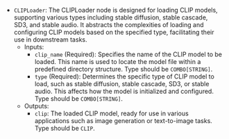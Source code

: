 - `CLIPLoader`: The CLIPLoader node is designed for loading CLIP models, supporting various types including stable diffusion, stable cascade, SD3, and stable audio. It abstracts the complexities of loading and configuring CLIP models based on the specified type, facilitating their use in downstream tasks.
    - Inputs:
        - `clip_name` (Required): Specifies the name of the CLIP model to be loaded. This name is used to locate the model file within a predefined directory structure. Type should be `COMBO[STRING]`.
        - `type` (Required): Determines the specific type of CLIP model to load, such as stable diffusion, stable cascade, SD3, or stable audio. This affects how the model is initialized and configured. Type should be `COMBO[STRING]`.
    - Outputs:
        - `clip`: The loaded CLIP model, ready for use in various applications such as image generation or text-to-image tasks. Type should be `CLIP`.
